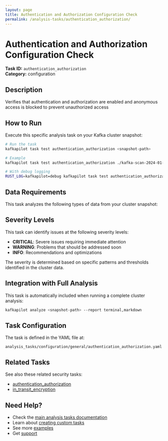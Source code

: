 ```yaml
---
layout: page
title: Authentication and Authorization Configuration Check
permalink: /analysis-tasks/authentication_authorization/
---
```


# Authentication and Authorization Configuration Check

**Task ID:** `authentication_authorization`  
**Category:** configuration

## Description

Verifies that authentication and authorization are enabled and anonymous access is blocked to prevent unauthorized access

## How to Run

Execute this specific analysis task on your Kafka cluster snapshot:

```bash
# Run the task
kafkapilot task test authentication_authorization <snapshot-path>

# Example
kafkapilot task test authentication_authorization ./kafka-scan-2024-01-15

# With debug logging
RUST_LOG=kafkapilot=debug kafkapilot task test authentication_authorization <snapshot-path>
```

## Data Requirements

This task analyzes the following types of data from your cluster snapshot:



## Severity Levels

This task can identify issues at the following severity levels:

- **CRITICAL**: Severe issues requiring immediate attention
- **WARNING**: Problems that should be addressed soon  
- **INFO**: Recommendations and optimizations

The severity is determined based on specific patterns and thresholds identified in the cluster data.

## Integration with Full Analysis

This task is automatically included when running a complete cluster analysis:

```bash
kafkapilot analyze <snapshot-path> --report terminal,markdown
```

## Task Configuration

The task is defined in the YAML file at:
```
analysis_tasks/configuration/general/authentication_authorization.yaml
```

## Related Tasks

See also these related security tasks:
- [authentication_authorization](../authentication_authorization)
- [in_transit_encryption](../in_transit_encryption)

## Need Help?

- Check the [main analysis tasks documentation](../)
- Learn about [creating custom tasks](/how-to#custom-analysis-tasks)
- See more [examples](/examples#analysis-tasks)
- Get [support](/support)
